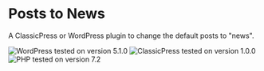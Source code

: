 # Posts to News

A ClassicPress or WordPress plugin to change the default posts to "news".

![WordPress tested on version 5.1.0](https://img.shields.io/badge/WordPress-5.1.0-0073aa.svg?style=flat-square)
![ClassicPress tested on version 1.0.0](https://img.shields.io/badge/ClassicPress-1.0.0-03768e.svg?style=flat-square)
![PHP tested on version 7.2](https://img.shields.io/badge/PHP-tested%207.2-8892bf.svg?style=flat-square)